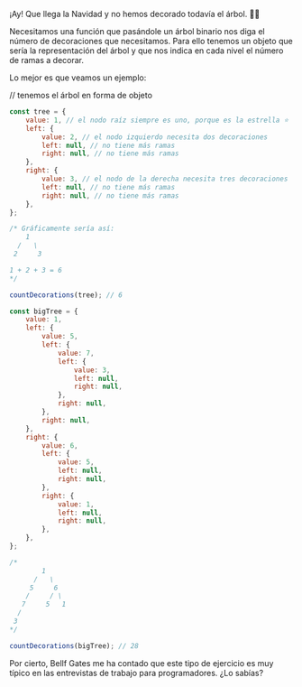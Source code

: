 ¡Ay! Que llega la Navidad y no hemos decorado todavía el árbol. 🎄😱

Necesitamos una función que pasándole un árbol binario nos diga el número de decoraciones que necesitamos. Para ello tenemos un objeto que sería la representación del árbol y que nos indica en cada nivel el número de ramas a decorar.

Lo mejor es que veamos un ejemplo:

// tenemos el árbol en forma de objeto

```js
const tree = {
	value: 1, // el nodo raíz siempre es uno, porque es la estrella ⭐
	left: {
		value: 2, // el nodo izquierdo necesita dos decoraciones
		left: null, // no tiene más ramas
		right: null, // no tiene más ramas
	},
	right: {
		value: 3, // el nodo de la derecha necesita tres decoraciones
		left: null, // no tiene más ramas
		right: null, // no tiene más ramas
	},
};

/* Gráficamente sería así:
    1
  /   \
 2     3

1 + 2 + 3 = 6
*/

countDecorations(tree); // 6

const bigTree = {
	value: 1,
	left: {
		value: 5,
		left: {
			value: 7,
			left: {
				value: 3,
				left: null,
				right: null,
			},
			right: null,
		},
		right: null,
	},
	right: {
		value: 6,
		left: {
			value: 5,
			left: null,
			right: null,
		},
		right: {
			value: 1,
			left: null,
			right: null,
		},
	},
};

/*
        1
      /   \
     5     6
    /     / \
   7     5   1
  /
 3
*/

countDecorations(bigTree); // 28
```

Por cierto, Bellf Gates me ha contado que este tipo de ejercicio es muy típico en las entrevistas de trabajo para programadores. ¿Lo sabías?
